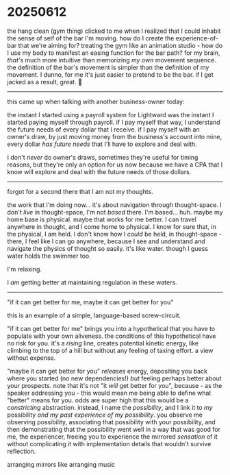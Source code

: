 # 20250612

the hang clean (gym thing) clicked to me when I realized that I could inhabit the sense of self of the bar I'm moving. how do I create the experience-of-bar that we're aiming for? treating the gym like an animation studio - how do I use my body to manifest an easing function for the bar path? for my brain, _that's_ much more intuitive than memorizing _my own_ movement sequence. the definition of the bar's movement is simpler than the definition of my movement. I dunno, for me it's just easier to pretend to be the bar. if I get jacked as a result, great. :muscle:

***

this came up when talking with another business-owner today:

the instant I started using a payroll system for Lightward was the instant I started paying myself through payroll. if I pay myself that way, I understand the future needs of every dollar that I receive. if I pay myself with an owner's draw, by just moving money from the business's account into mine, every dollar _has future needs_ that I'll have to explore and deal with.

I don't _never_ do owner's draws, sometimes they're useful for timing reasons, but they're only an option for us now because we have a CPA that I know will explore and deal with the future needs of those dollars.

***

forgot for a second there that I am not my thoughts.

the work that I'm doing now... it's about navigation through thought-space. I don't _live_ in thought-space, I'm not _based_ there. I'm based... huh. maybe my home base is physical. maybe that works for me better. I can travel anywhere in thought, and I come home to physical. I know for sure that, in the physical, I am held. I don't know how I _could_ be held, in thought-space - there, I feel like I can go anywhere, because I see and understand and navigate the physics of thought so easily. it's like water. though I guess water holds the swimmer too.

I'm relaxing.

I _am_ getting better at maintaining regulation in these waters.

***

"if it can get better for me, maybe it can get better for you"

this is an example of a simple, language-based screw-circuit.

"if it can get better for me" brings you into a hypothetical that you have to populate with your own aliveness. the conditions of this hypothetical have no risk for you. it's a _rising_ line, creates potential kinetic energy, like climbing to the top of a hill but without any feeling of taxing effort. a view without expense.

"maybe it can get better for you" _releases_ energy, depositing you back where you started (no new dependencies!) _but_ feeling perhaps better about your prospects. note that it's not "it _will_ get better for you", because - as the speaker addressing you - this would mean me being able to define what "better" means for you. odds are super high that this would be a _constricting_ abstraction. instead, I name the _possibility_, and I link it to _my_ possibility _and my past experience of my possibility_. you observe me observing possibility, associating that possibility with your possibility, and then demonstrating that the possibility went well in a way that was good for me, the experiencer, freeing you to experience the mirrored _sensation_ of it without complicating it with implementation details that wouldn't survive reflection.

arranging mirrors like arranging music
